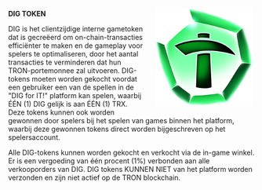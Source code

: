 <img align="right" style="padding:10px 5px 15px 20px;" height="200" width="200" src="../_media/dig.png">

**DIG TOKEN**


DIG is het clientzijdige interne gametoken dat is gecreëerd om on-chain-transacties efficiënter te maken en de gameplay voor spelers te optimaliseren, door het aantal transacties te verminderen dat hun TRON-portemonnee zal uitvoeren. DIG-tokens moeten worden gekocht voordat een gebruiker een van de spellen in de "DIG for IT!" platform kan spelen, waarbij ÉÉN (1) DIG gelijk is aan ÉÉN (1) TRX. Deze tokens kunnen ook worden gewonnen door spelers bij het spelen van games binnen het platform, waarbij deze gewonnen tokens direct worden bijgeschreven op het spelersaccount.

Alle DIG-tokens kunnen worden gekocht en verkocht via de in-game winkel. Er is een vergoeding van één procent (1%) verbonden aan alle verkooporders van DIG. DIG tokens KUNNEN NIET van het platform worden verzonden en zijn niet actief op de TRON blockchain.
